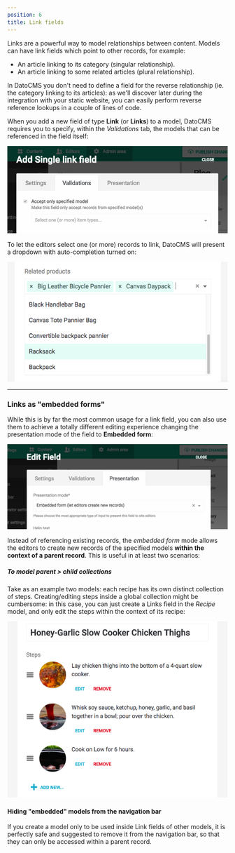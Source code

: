 ```yaml
---
position: 6
title: Link fields
---
```


Links are a powerful way to model relationships between content. Models can have link fields which point to other records, for example:

* An article linking to its category (singular relationship).
* An article linking to some related articles (plural relationship).

In DatoCMS you don't need to define a field for the reverse relationship (ie. the category linking to its articles): as we'll discover later during the integration with your static website, you can easily perform reverse reference lookups in a couple of lines of code.

When you add a new field of type **Link** (or **Links**) to a model, DatoCMS requires you to specify, within the *Validations* tab, the models that can be referenced in the field itself:

![foo](../images/links/2.png)

To let the editors select one (or more) records to link, DatoCMS will present a dropdown with auto-completion turned on:

![foo](../images/links/3.png)

---

### Links as "embedded forms"

While this is by far the most common usage for a link field, you can also use them to achieve a totally different editing experience changing the presentation mode of the field to **Embedded form**:

![foo](../images/links/4.png)

Instead of referencing existing records, the *embedded form* mode allows the editors to create new records of the specified models **within the context of a parent record**. This is useful in at least two scenarios:

##### To model parent > child collections

Take as an example two models: each recipe has its own distinct collection of steps. Creating/editing steps inside a global collection might be cumbersome: in this case, you can just create a Links field in the *Recipe* model, and only edit the steps within the context of its recipe:

![foo](../images/links/5.png)

#### Hiding "embedded" models from the navigation bar

If you create a model only to be used inside Link fields of other models, it is perfectly safe and suggested to remove it from the navigation bar, so that they can only be accessed within a parent record.

